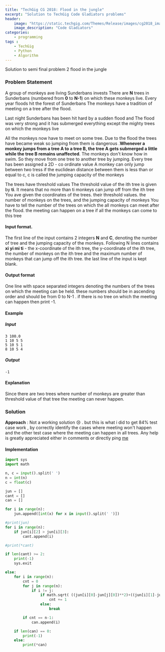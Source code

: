 ```yaml
---
title: "TechGig CG 2018: Flood in the jungle"
excerpt: "Solution to TechGig Code Gladiators problems"
header:
    image: "https://static.techgig.com/Themes/Release/images/cg2018_images/cg2018-logo.png"
    image_description: "Code Gladiators"
categories:
    - programming
tags :
    - TechGig
    - Python
    - Algorithm
---
```

Solution to semi final problem 2 flood in the jungle

### Problem Statement

A group of monkeys ave living Sunderbans invests There are **N** trees in Sunderbans (numbered from **0** to **N-1**) on which these monkeys live. Every year floods hit the forest of Sunderbans The monkeys have a tradition of meeting on a tree after the flood.

Last night Sunderbans has been hit hard by a sudden flood and The flood was very strong and it has submerged everything except the mighty trees on which the monkeys live

All the monkeys now have to meet on some tree. Due to the flood the trees have became weak so jumping from them is dangerous .**Whenever a monkey jumps from a tree A to a tree B, the tree A gets submerged a little while the tree B remains unaffected**. The monkeys don't know how in swim. So they move from one tree to another tree by jumping. Every tree has been assigned a 2D - co ordinate value A monkey can only jump between two tress if
the euclidean distance between them is less than or equal to c, c is called the jumping capacity of the monkeys

The trees have threshold values The threshold value of the  ith tree is given by **ti**. It means that no more than ti monkeys can jump off from the ith tree
You ave given the coordinates of the trees. their threshold values. the number of monkeys on the trees, and the jumping capacity of monkeys You have
to tell the number of the  trees on which the all monkeys can meet after the flood. the meeting can happen on a tree if all the  monkeys can come to this tree



#### Input format.  
The first line of the input contains 2 integers **N** and **C**, denoting the number of tree  and the jumping capacity of the monkeys.
Following N lines contains **xi yi mi ti** - the x-coordinate  of the ith tree, the y-coordinate of the ith tree, the number of monkeys on the ith tree and the maximum number of monkeys that can jump off the ith tree. the last line of the input is kept blank.

#### Output format

One line with space separated integers denoting the numbers of the trees on which the meeting can be held. these numbers should be in ascending order and should be from 0 to N-1 . if there is no tree on which the meeting can happen then print  -1.

#### Example
##### Input
```
3 100.0
1 10 5 5
5 10 5 1
8 10 5 4
```
##### Output
`-1 `

#### Explanation
Since there are two trees where number of monkeys are greater than threshold value of that tree the meeting can never happen.

### Solution
**Approach** :
Not a working solution :cry: . but this is what i did to get 84% test case work , by correctly identify the cases where meeting won't happen and the other test case where the meeting can happen in all trees. Any help is greatly appreciated either in comments or directly ping [me](/contact/)
#### Implementation
```python
import sys
import math

n, c = input().split(' ')
n = int(n)
c = float(c)

jun = []
cant = []
can = []

for i in range(n):
    jun.append([int(x) for x in input().split(' ')])

#print(jun)
for i in range(n):
    if jun[i][2] > jun[i][3]:
        cant.append(i)

#print(*cant)

if len(cant) >= 2:
    print(-1)
    sys.exit

else:
    for i in range(n):
        cnt = 0
        for j in range(n):
            if i != j:
                if math.sqrt( ((jun[i][0]-jun[j][0])**2)+((jun[i][1]-jun[j][1])**2) ) <= c:
                    cnt += 1
                else:
                    break

        if cnt == n-1:
            can.append(i)

    if len(can) == 0:
        print(-1)
    else:
        print(*can)
```
